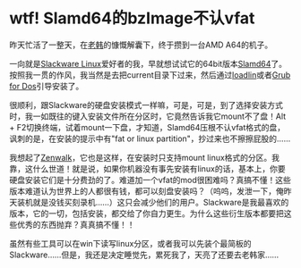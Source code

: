 # wtf! Slamd64的bzImage不认vfat

昨天忙活了一整天，在[老韩][0]的慷慨解囊下，终于攒到一台AMD A64的机子。

一向就是[Slackware Linux][1]爱好者的我，早就想试试它的64bit版本[Slamd64][2]了。按照我一贯的作风，我当然是去把current目录下过来，然后通过[loadlin][3]或者[Grub for Dos][4]引导安装了。

很顺利，跟Slackware的硬盘安装模式一样嘛，可是，可是，到了选择安装方式时，我一如既往的键入安装文件所在分区时，它竟然告诉我它mount不了盘！Alt + F2切换终端，试着mount一下盘，才知道，Slamd64压根不认vfat格式的盘，讽刺的是，在安装的提示中有"fat or linux partition"，抄过来也不擦擦屁股的……

我想起了[Zenwalk][5]，它也是这样，在安装时只支持mount linux格式的分区。我靠，这什么世道！就是说，如果你机器没有事先安装有linux的话，基本上，你要硬盘安装它们是十分费劲的了。难道加一个vfat的mod很困难吗？真搞不懂！这些版本难道认为世界上的人都很有钱，都可以刻盘安装吗？（呜呜，发泄一下，俺昨天装机就是没钱买刻录机……）这只会减少他们的用户。Slackware是我最喜欢的版本，它的一切，包括安装，都交给了你自力更生。为什么这些衍生版本都要把这些优秀的东西抛弃？真真搞不懂！！

虽然有些工具可以在win下读写linux分区，或者我可以先装个最简板的Slackware……但是，我还是决定睡觉先，累死我了，天亮了还要去老韩家……

[0]: http://itican.net
[1]: http://slackware.com
[2]: http://www.slamd64.com
[3]: http://elserv.ffm.fgan.de/~lermen/
[4]: http://sourceforge.net/projects/grub4dos/
[5]: http://zenwalk.org
